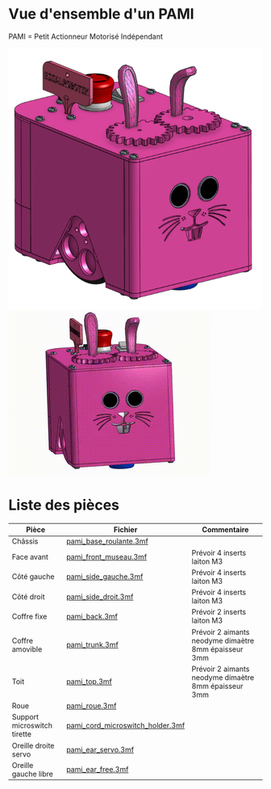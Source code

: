 # Vue d'ensemble d'un PAMI

PAMI = Petit Actionneur Motorisé Indépendant

![PAMI vue de 3 quart profile droit](pami_rendu_3_quart_droit.png "PAMI vue de 3 quart profile droit")
![Rendu tournant](pami_rendu_3d.gif "PAMI Rendu tournant")

# Liste des pièces

| Pièce | Fichier | Commentaire |
| - | - | - |
| Châssis | [pami_base_roulante.3mf](pami_base_roulante.3mf) | |
| Face avant | [pami_front_museau.3mf](pami_front_museau.3mf) | Prévoir 4 inserts laiton M3 |
| Côté gauche | [pami_side_gauche.3mf](pami_side_gauche.3mf) | Prévoir 4 inserts laiton M3 |
| Côté droit | [pami_side_droit.3mf](pami_side_droit.3mf) | Prévoir 4 inserts laiton M3 |
| Coffre fixe | [pami_back.3mf](pami_back.3mf) | Prévoir 2 inserts laiton M3 |
| Coffre amovible | [pami_trunk.3mf](pami_trunk.3mf) | Prévoir 2 aimants neodyme dimaètre 8mm épaisseur 3mm |
| Toit | [pami_top.3mf](pami_top.3mf) | Prévoir 2 aimants neodyme dimaètre 8mm épaisseur 3mm |
| Roue | [pami_roue.3mf](pami_roue.3mf) | |
| Support microswitch tirette | [pami_cord_microswitch_holder.3mf](pami_cord_microswitch_holder.3mf) | |
| Oreille droite servo | [pami_ear_servo.3mf](pami_ear_servo.3mf) | |
| Oreille gauche libre | [pami_ear_free.3mf](pami_ear_free.3mf) | |
